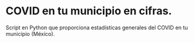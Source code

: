 # COVID en tu municipio en cifras.
Script en Python que proporciona estadísticas generales del COVID en tu municipio (México). 
